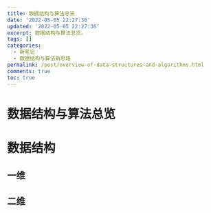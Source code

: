 ```yaml
---
title: 数据结构与算法总览
date: '2022-05-05 22:27:36'
updated: '2022-05-05 22:27:36'
excerpt: 数据结构与算法总览。
tags: []
categories:
  - 新笔记
  - 数据结构与算法新思路
permalink: /post/overview-of-data-structures-and-algorithms.html
comments: true
toc: true
---
```

# 数据结构与算法总览

# 数据结构

## 一维

## 二维
